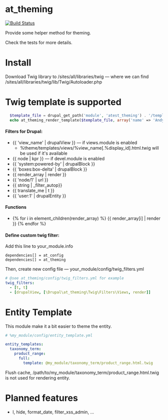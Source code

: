 at_theming
==========

[![Build Status](https://secure.travis-ci.org/andytruong/at_theming.png?branch=7.x-1.x)](http://travis-ci.org/andytruong/at_theming)

Provide some helper method for theming.

Check the tests for more details.

Install
==========

Download Twig library to /sites/all/libraries/twig — where we can find
/sites/all/libraries/twig/lib/Twig/Autoloader.php

Twig template is supported
==========

````php
  $template_file = drupal_get_path('module', 'atest_theming') . '/templates/hello.twig';
  echo at_theming_render_template($template_file, array('name' => 'Andy Truong'));
````

#### Filters for Drupal:

- {{ 'view_name' | drupalView }} — if views.module is enabled
  - %theme/templates/views/%view_name[.%display_id].html.twig will be used if it's available
- {{ node | kpr }} — if devel.module is enabled
- {{ 'system:powered-by' | drupalBlock }}
- {{ 'boxes:box-delta' | drupalBlock }}
- {{ render_array | render }}
- {{ 'node/1' | url }}
- {{ string | _filter_autop}}
- {{ translate_me | t }}
- {{ 'user:1' | drupalEntity }}

#### Functions

- {% for i in element_children(render_array) %} {{ render_array[i] | render }}  {% endfor %}

#### Define custom twig filter:

Add this line to your_module.info

````
dependencies[] = at_config
dependencies[] = at_theming
````

Then, create new config file — your_module/config/twig_filters.yml

````yaml
# @see at_theming/config/twig_filters.yml for example
twig_filters:
  - [t, t]
  - [drupalView, [\Drupal\at_theming\Twig\Filters\Views, render]]
````

Entity Template
==========

This module make it a bit easier to theme the entity.

````yaml
# %my_module/config/entity_template.yml

entity_templates:
  taxonomy_term:
    product_range:
      full:
        template: @my_module/taxonomy_term/product_range.html.twig
````

Flush cache, /path/to/my_module/taxonomy_term/product_range.html.twig is not used
for rendering entity.

Planned features
==========

- l, hide, format_date, filter_xss_admin, …
